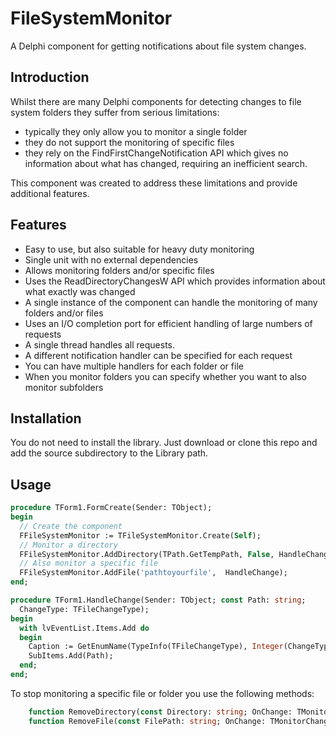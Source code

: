 # FileSystemMonitor

A Delphi component for getting notifications about file system changes.

## Introduction
Whilst there are many Delphi components for detecting changes to file system folders they suffer from serious limitations:
- typically they only allow you to monitor a single folder
- they do not support the monitoring of specific files
- they rely on the FindFirstChangeNotification API which gives no information about what has changed, requiring an inefficient search.

This component was created to address these limitations and provide additional features.

## Features
- Easy to use, but also suitable for heavy duty monitoring
- Single unit with no external dependencies
- Allows monitoring folders and/or specific files
- Uses the ReadDirectoryChangesW API which provides information about what exactly was changed
- A single instance of the component can handle the monitoring of many folders and/or files 
- Uses an I/O completion port for efficient handling of large numbers of requests
- A single thread handles all requests.
- A different notification handler can be specified for each request
- You can have multiple handlers for each folder or file
- When you monitor folders you can specify whether you want to also monitor subfolders

## Installation
You do not need to install the library. Just download or clone this repo and add the source subdirectory to the Library path.

## Usage

```pascal
procedure TForm1.FormCreate(Sender: TObject);
begin
  // Create the component
  FFileSystemMonitor := TFileSystemMonitor.Create(Self);
  // Monitor a directory
  FFileSystemMonitor.AddDirectory(TPath.GetTempPath, False, HandleChange);
  // Also monitor a specific file
  FFileSystemMonitor.AddFile('pathtoyourfile',  HandleChange);
end;

procedure TForm1.HandleChange(Sender: TObject; const Path: string;
  ChangeType: TFileChangeType);
begin
  with lvEventList.Items.Add do
  begin
    Caption := GetEnumName(TypeInfo(TFileChangeType), Integer(ChangeType));
    SubItems.Add(Path);
  end;
end;
```

To stop monitoring a specific file or folder you use the following methods:
```pascal
    function RemoveDirectory(const Directory: string; OnChange: TMonitorChangeHandler): Boolean;
    function RemoveFile(const FilePath: string; OnChange: TMonitorChangeHandler): Boolean;
```